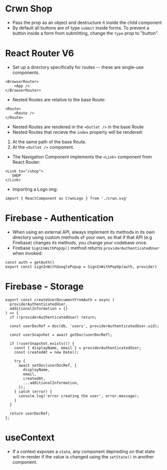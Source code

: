 # Crwn Shop
- Pass the prop as an object and destructure it inside the child component
- By default all buttons are of type `submit` inside forms. To prevent a button inside a form from submitting, change the `type` prop to "button".

# React Router V6
- Set up a directory specifically for routes -- these are single-use components.

```
<BrowserRouter>
    <App />
</BrowserRouter>
```

- Nested Routes are relative to the base Route:

```
<Route>
    <Route />
</Route>
```

- Nested Routes are rendered in the `<Outlet />` in the base Route
- Nested Routes that recieve the `index` property will be rendered:
1. At the same path of the base Route.
2. At the `<Outlet />` component.
- The Navigation Component implements the `<Link>` component from React Router:
```
<Link to="/shop">
   SHOP
</Link>
``` 
- Importing a Logo img:
```
import { ReactComponent as CrwnLogo } from './crwn.svg'
```

# Firebase - Authentication
- When using an external API, always implement its methods in its own directory using custom methods of your own, so that if that API (e.g Firebase) changes its methods, you change your codebase once.
- Firebase `SignInWithPopUp()` method returns `providerAuthenticatedUser` when invoked:
```
const auth = getAuth()
export const signInWithGooglePopup = SignInWithPopUp(auth, provider)
```
# Firebase - Storage
```
export const createUserDocumentFromAuth = async (
  providerAuthenticatedUser,
  additionalInformation = {}
) => {
  if (!providerAuthenticatedUser) return;

  const userDocRef = doc(db, 'users', providerAuthenticatedUser.uid);

  const userSnapshot = await getDoc(userDocRef);

  if (!userSnapshot.exists()) {
    const { displayName, email } = providerAuthenticatedUser;
    const createdAt = new Date();

    try {
      await setDoc(userDocRef, {
        displayName,
        email,
        createdAt,
        ...additionalInformation,
      });
    } catch (error) {
      console.log('error creating the user', error.message);
    }
  }

  return userDocRef;
};
```

# useContext
- If a context exposes a `state`, any component depneding on that state will re-render if the value is changed using the `setState()` in another component.

